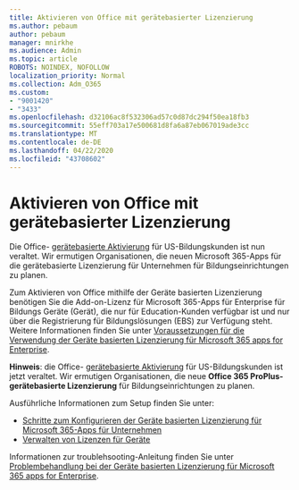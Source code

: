 ```yaml
---
title: Aktivieren von Office mit gerätebasierter Lizenzierung
ms.author: pebaum
author: pebaum
manager: mnirkhe
ms.audience: Admin
ms.topic: article
ROBOTS: NOINDEX, NOFOLLOW
localization_priority: Normal
ms.collection: Adm_O365
ms.custom:
- "9001420"
- "3433"
ms.openlocfilehash: d32106ac8f532306ad57c0d87dc294f50ea18fb3
ms.sourcegitcommit: 55eff703a17e500681d8fa6a87eb067019ade3cc
ms.translationtype: MT
ms.contentlocale: de-DE
ms.lasthandoff: 04/22/2020
ms.locfileid: "43708602"
---
```

# <a name="activating-office-using-device-based-licensing"></a>Aktivieren von Office mit gerätebasierter Lizenzierung

Die Office- [gerätebasierte Aktivierung](https://aka.ms/officedba) für US-Bildungskunden ist nun veraltet. Wir ermutigen Organisationen, die neuen Microsoft 365-Apps für die gerätebasierte Lizenzierung für Unternehmen für Bildungseinrichtungen zu planen.

Zum Aktivieren von Office mithilfe der Geräte basierten Lizenzierung benötigen Sie die Add-on-Lizenz für Microsoft 365-Apps für Enterprise für Bildungs Geräte (Gerät), die nur für Education-Kunden verfügbar ist und nur über die Registrierung für Bildungslösungen (EBS) zur Verfügung steht. Weitere Informationen finden Sie unter [Voraussetzungen für die Verwendung der Geräte basierten Lizenzierung für Microsoft 365 apps for Enterprise](https://docs.microsoft.com/deployoffice/device-based-licensing#requirements-for-using-device-based-licensing-for-office-365-proplus).

**Hinweis**: die Office- [gerätebasierte Aktivierung](https://aka.ms/officedba) für US-Bildungskunden ist jetzt veraltet. Wir ermutigen Organisationen, die neue **Office 365 ProPlus-gerätebasierte Lizenzierung** für Bildungseinrichtungen zu planen.

Ausführliche Informationen zum Setup finden Sie unter:

- [Schritte zum Konfigurieren der Geräte basierten Lizenzierung für Microsoft 365-Apps für Unternehmen](https://docs.microsoft.com/deployoffice/device-based-licensing#steps-to-configure-device-based-licensing-for-office-365-proplus)
- [Verwalten von Lizenzen für Geräte](https://docs.microsoft.com/Office365/Admin/misc/manage-licenses-for-devices)

Informationen zur troublehsooting-Anleitung finden Sie unter [Problembehandlung bei der Geräte basierten Lizenzierung für Microsoft 365 apps for Enterprise](https://docs.microsoft.com/deployoffice/device-based-licensing#troubleshoot-device-based-licensing-for-office-365-proplus).
